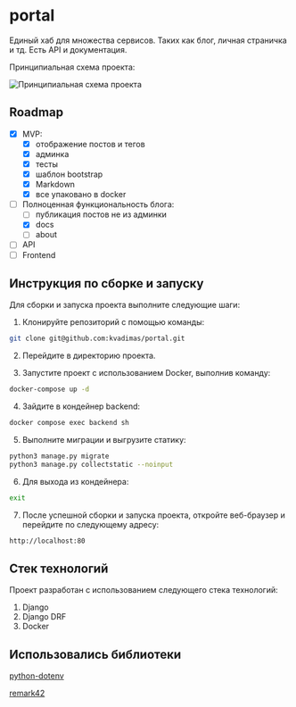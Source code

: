 # portal
Единый хаб для множества сервисов. Таких как блог, личная страничка и тд. Есть API и документация.

Принципиальная схема проекта:

![Принципиальная схема проекта](https://i.ibb.co/TYxc8Kt/portal.jpg "Принципиальная схема проекта.")
## Roadmap

- [x] MVP:
    - [x] отображение постов и тегов
    - [x] админка
    - [x] тесты
    - [x] шаблон bootstrap
    - [x] Markdown
    - [x] все упаковано в docker
- [ ] Полноценная функциональность блога:
    - [ ] публикация постов не из админки
    - [x] docs
    - [ ] about
- [ ] API
- [ ] Frontend

## Инструкция по сборке и запуску

Для сборки и запуска проекта выполните следующие шаги:

1. Клонируйте репозиторий с помощью команды:

```bash
git clone git@github.com:kvadimas/portal.git
```

2. Перейдите в директорию проекта.

3. Запустите проект с использованием Docker, выполнив команду:
```bash
docker-compose up -d
```

4. Зайдите в кондейнер backend:

```bash
docker compose exec backend sh
```

5. Выполните миграции и выгрузите статику:

```bash
python3 manage.py migrate
python3 manage.py collectstatic --noinput
```

6. Для выхода из кондейнера:

```bash
exit
```

7. После успешной сборки и запуска проекта, откройте веб-браузер и перейдите по следующему адресу:
```bash
http://localhost:80
```

## Стек технологий

Проект разработан с использованием следующего стека технологий:

1. Django
2. Django DRF
3. Docker

## Использовались библиотеки


[python-dotenv](https://pypi.org/project/python-dotenv/)

[remark42](https://github.com/umputun/remark42)

